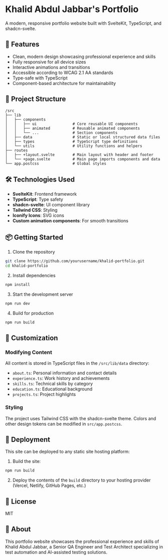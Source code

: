 # Khalid Abdul Jabbar's Portfolio

A modern, responsive portfolio website built with SvelteKit, TypeScript, and shadcn-svelte.

## 🚀 Features

- Clean, modern design showcasing professional experience and skills
- Fully responsive for all device sizes
- Interactive animations and transitions
- Accessible according to WCAG 2.1 AA standards
- Type-safe with TypeScript
- Component-based architecture for maintainability

## 🧱 Project Structure

```
/src
├── lib
│   ├── components
│   │   ├── ui                # Core reusable UI components
│   │   ├── animated          # Reusable animated components
│   │   └── ...               # Section components
│   ├── data                  # Static or local structured data files
│   ├── types                 # TypeScript type definitions
│   └── utils                 # Utility functions and helpers
├── routes
│   ├── +layout.svelte        # Main layout with header and footer
│   └── +page.svelte          # Main page imports components and data
└── app.postcss               # Global styles
```

## 🛠️ Technologies Used

- **SvelteKit**: Frontend framework
- **TypeScript**: Type safety
- **shadcn-svelte**: UI component library
- **Tailwind CSS**: Styling
- **Iconify Icons**: SVG icons
- **Custom animation components**: For smooth transitions

## 📦 Getting Started

1. Clone the repository

```bash
git clone https://github.com/yourusername/khalid-portfolio.git
cd khalid-portfolio
```

2. Install dependencies

```bash
npm install
```

3. Start the development server

```bash
npm run dev
```

4. Build for production

```bash
npm run build
```

## 🎨 Customization

### Modifying Content

All content is stored in TypeScript files in the `/src/lib/data` directory:

- `about.ts`: Personal information and contact details
- `experience.ts`: Work history and achievements
- `skills.ts`: Technical skills by category
- `education.ts`: Educational background
- `projects.ts`: Project highlights

### Styling

The project uses Tailwind CSS with the shadcn-svelte theme. Colors and other design tokens can be modified in `src/app.postcss`.

## 🚀 Deployment

This site can be deployed to any static site hosting platform:

1. Build the site:

```bash
npm run build
```

2. Deploy the contents of the `build` directory to your hosting provider (Vercel, Netlify, GitHub Pages, etc.)

## 📄 License

MIT

## 👤 About

This portfolio website showcases the professional experience and skills of Khalid Abdul Jabbar, a Senior QA Engineer and Test Architect specializing in test automation and AI-assisted testing solutions.
